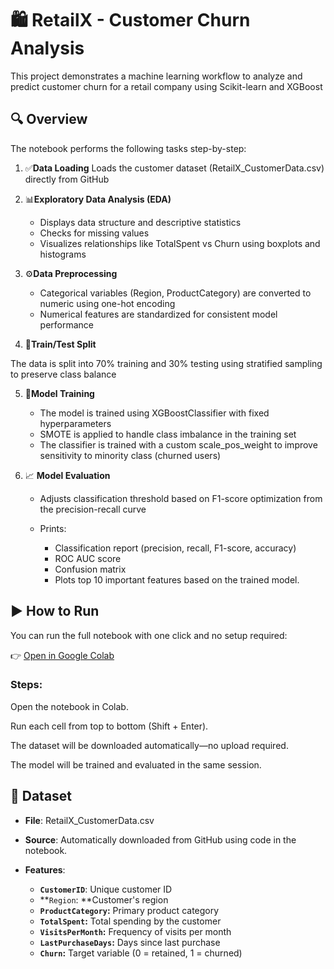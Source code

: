 # 🛍️ RetailX - Customer Churn Analysis

This project demonstrates a machine learning workflow to analyze and predict customer churn for a retail company using Scikit-learn and XGBoost

## 🔍 Overview

The notebook performs the following tasks step-by-step:

1. ✅**Data Loading**
Loads the customer dataset (RetailX_CustomerData.csv) directly from GitHub

2. 📊**Exploratory Data Analysis (EDA)**

   - Displays data structure and descriptive statistics
   - Checks for missing values
   - Visualizes relationships like TotalSpent vs Churn using boxplots and histograms

3. ⚙️**Data Preprocessing**

   - Categorical variables (Region, ProductCategory) are converted to numeric using one-hot encoding
   - Numerical features are standardized for consistent model performance

4. 🔀**Train/Test Split**

The data is split into 70% training and 30% testing using stratified sampling to preserve class balance

5. 🤖**Model Training**

   - The model is trained using XGBoostClassifier with fixed hyperparameters
   - SMOTE is applied to handle class imbalance in the training set
   - The classifier is trained with a custom scale_pos_weight to improve sensitivity to minority class (churned users)

6. 📈 **Model Evaluation**

   - Adjusts classification threshold based on F1-score optimization from the precision-recall curve

   - Prints:

      - Classification report (precision, recall, F1-score, accuracy)
      - ROC AUC score
      - Confusion matrix
      - Plots top 10 important features based on the trained model.

## ▶️ How to Run

You can run the full notebook with one click and no setup required:

👉 [Open in Google Colab](https://colab.research.google.com/github/contrecesar/Automatizacion-2025-1/blob/main/JesusChacon-MachineLearningModelsScikit-Learn/RetailX_Churn_Analysis.ipynb#scrollTo=-S5P3AnbOXxb)

### **Steps:**
Open the notebook in Colab.

Run each cell from top to bottom (Shift + Enter).

The dataset will be downloaded automatically—no upload required.

The model will be trained and evaluated in the same session.

## 📁 Dataset

- **File**: RetailX_CustomerData.csv
- **Source**: Automatically downloaded from GitHub using code in the notebook.

- **Features**:
   - **`CustomerID`**: Unique customer ID
   - **`Region`: **Customer's region
   - **`ProductCategory`:** Primary product category
   - **`TotalSpent`:** Total spending by the customer
   - **`VisitsPerMonth`:** Frequency of visits per month
   - **`LastPurchaseDays`:** Days since last purchase
   - **`Churn`:** Target variable (0 = retained, 1 = churned)
